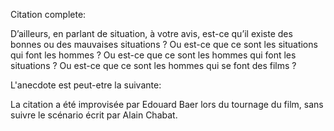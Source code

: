 Citation complete:

D’ailleurs, en parlant de situation, à votre avis, est-ce qu’il existe des bonnes ou des mauvaises situations ? Ou est-ce que ce sont les situations qui font les hommes ? Ou est-ce que ce sont les hommes qui font les situations ? Ou est-ce que ce sont les hommes qui se font des films ?

L'anecdote est peut-etre la suivante:

La citation a été improvisée par Edouard Baer lors du tournage du film, sans suivre le scénario écrit par Alain Chabat.
